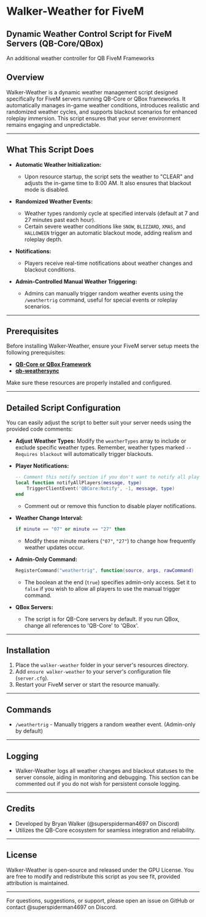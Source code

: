 # Walker-Weather for FiveM

**Dynamic Weather Control Script for FiveM Servers (QB-Core/QBox)**
---
An additional weather controller for QB FiveM Frameworks

## Overview
Walker-Weather is a dynamic weather management script designed specifically for FiveM servers running QB-Core or QBox frameworks. It automatically manages in-game weather conditions, introduces realistic and randomized weather cycles, and supports blackout scenarios for enhanced roleplay immersion. This script ensures that your server environment remains engaging and unpredictable.

---

## What This Script Does

- **Automatic Weather Initialization:**
  - Upon resource startup, the script sets the weather to "CLEAR" and adjusts the in-game time to 8:00 AM. It also ensures that blackout mode is disabled.

- **Randomized Weather Events:**
  - Weather types randomly cycle at specified intervals (default at 7 and 27 minutes past each hour).
  - Certain severe weather conditions like `SNOW`, `BLIZZARD`, `XMAS`, and `HALLOWEEN` trigger an automatic blackout mode, adding realism and roleplay depth.

- **Notifications:**
  - Players receive real-time notifications about weather changes and blackout conditions.

- **Admin-Controlled Manual Weather Triggering:**
  - Admins can manually trigger random weather events using the `/weathertrig` command, useful for special events or roleplay scenarios.

---

## Prerequisites
Before installing Walker-Weather, ensure your FiveM server setup meets the following prerequisites:

- [**QB-Core or QBox Framework**](https://github.com/qbcore-framework)
- [**qb-weathersync**](https://github.com/qbcore-framework/qb-weathersync)

Make sure these resources are properly installed and configured.

---

## Detailed Script Configuration

You can easily adjust the script to better suit your server needs using the provided code comments:

- **Adjust Weather Types:**
  Modify the `weatherTypes` array to include or exclude specific weather types. Remember, weather types marked `-- Requires blackout` will automatically trigger blackouts.

- **Player Notifications:**
  ```lua
  -- Comment this notify section if you don't want to notify all players when an admin manually triggers the script
  local function notifyAllPlayers(message, type)
      TriggerClientEvent('QBCore:Notify', -1, message, type)
  end
  ```
  - Comment out or remove this function to disable player notifications.

- **Weather Change Interval:**
  ```lua
  if minute == "07" or minute == "27" then
  ```
  - Modify these minute markers (`"07"`, `"27"`) to change how frequently weather updates occur.

- **Admin-Only Command:**
  ```lua
  RegisterCommand("weathertrig", function(source, args, rawCommand)
  ```
  - The boolean at the end (`true`) specifies admin-only access. Set it to `false` if you wish to allow all players to use the manual trigger command.

- **QBox Servers:**
   - The script is for QB-Core servers by default. If you run QBox, change all references to 'QB-Core' to 'QBox'.

---

## Installation
1. Place the `walker-weather` folder in your server's resources directory.
2. Add `ensure walker-weather` to your server's configuration file (`server.cfg`).
3. Restart your FiveM server or start the resource manually.

---

## Commands
- `/weathertrig` - Manually triggers a random weather event. (Admin-only by default)

---

## Logging
- Walker-Weather logs all weather changes and blackout statuses to the server console, aiding in monitoring and debugging. This section can be commented out
if you do not wish for persistent console logging.

---

## Credits
- Developed by Bryan Walker (@superspiderman4697 on Discord)
- Utilizes the QB-Core ecosystem for seamless integration and reliability.

---

## License
Walker-Weather is open-source and released under the GPU License. You are free to modify and redistribute this script as you see fit, provided attribution is maintained.

---

For questions, suggestions, or support, please open an issue on GitHub or contact @superspiderman4697 on Discord.

